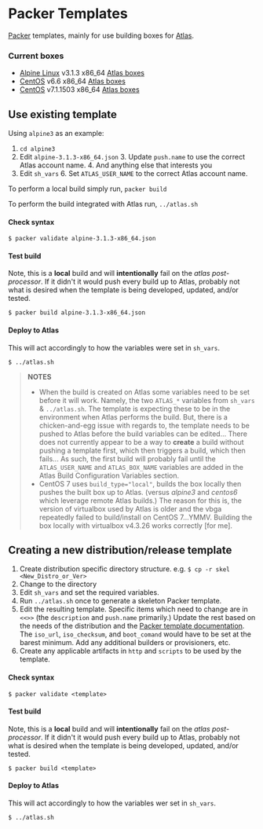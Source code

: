 # Packer Templates

[Packer](https://packer.io) templates, mainly for use building boxes for [Atlas](https://atlas.hashicorp.com/maier/).

### Current boxes

* [Alpine Linux](http://alpinelinux.org/) v3.1.3 x86_64 [Atlas boxes](https://atlas.hashicorp.com/maier/boxes/alpine-3.1.3-x86_64)
* [CentOS](http://centos.org/) v6.6 x86_64 [Atlas boxes](https://atlas.hashicorp.com/maier/boxes/centos-6.6-x86_64)
* [CentOS](http://centos.org/) v7.1.1503 x86_64 [Atlas boxes](https://atlas.hashicorp.com/maier/boxes/centos-7.1.1503-x86_64)


## Use existing template

Using `alpine3` as an example:

1. `cd alpine3`
2. Edit `alpine-3.1.3-x86_64.json`
	3. Update `push.name` to use the correct Atlas account name.
	4. And anything else that interests you
5. Edit `sh_vars`
	6. Set `ATLAS_USER_NAME` to the correct Atlas account name.

To perform a local build simply run, `packer build`

To perform the build integrated with Atlas run, `../atlas.sh`

#### Check syntax

```
$ packer validate alpine-3.1.3-x86_64.json
```

#### Test build

Note, this is a **local** build and will **intentionally** fail on the *atlas post-processor*. If it didn't it would push every build up to Atlas, probably not what is desired when the template is being developed, updated, and/or tested.

```
$ packer build alpine-3.1.3-x86_64.json
```

#### Deploy to Atlas

This will act accordingly to how the variables were set in `sh_vars`.

```
$ ../atlas.sh
```

> **NOTES**
>
> * When the build is created on Atlas some variables need to be set before it will work. Namely, the two `ATLAS_*` variables from `sh_vars` & `../atlas.sh`. The template is expecting these to be in the environment when Atlas performs the build. But, there is a chicken-and-egg issue with regards to, the template needs to be pushed to Atlas before the build variables can be edited... There does not currently appear to be a way to **create** a build without pushing a template first, which then triggers a build, which then fails... As such, the first build will probably fail until the `ATLAS_USER_NAME` and `ATLAS_BOX_NAME` variables are added in the Atlas Build Configuration Variables section.
> * CentOS 7 uses `build_type="local"`, builds the box locally then pushes the built box up to Atlas. (versus *alpine3* and *centos6* which leverage remote Atlas builds.) The reason for this is, the version of virtualbox used by Atlas is older and the vbga repeatedly failed to build/install on CentOS 7...YMMV. Building the box locally with virtualbox v4.3.26 works correctly [for me].

## Creating a new distribution/release template

1. Create distribution specific directory structure. e.g. `$ cp -r skel <New_Distro_or_Ver>`
1. Change to the directory
1. Edit `sh_vars` and set the required variables.
1. Run `../atlas.sh` once to generate a skeleton Packer template.
1. Edit the resulting template. Specific items which need to change are in `<<>>` (the `description` and `push.name` primarily.) Update the rest based on the needs of the distribution and the [Packer template documentation](https://www.packer.io/docs/templates/introduction.html). The `iso_url`, `iso_checksum`, and `boot_comand` would have to be set at the barest minimum. Add any additional builders or provisioners, etc.
1. Create any applicable artifacts in `http` and `scripts` to be used by the template.

#### Check syntax

```
$ packer validate <template>
```

#### Test build

Note, this is a **local** build and will **intentionally** fail on the *atlas post-processor*. If it didn't it would push every build up to Atlas, probably not what is desired when the template is being developed, updated, and/or tested.

```
$ packer build <template>
```

#### Deploy to Atlas

This will act accordingly to how the variables wer set in `sh_vars`.

```
$ ../atlas.sh
```
